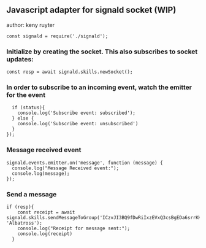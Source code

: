 ## Javascript adapter for signald socket (WIP)
author: keny ruyter

`const signald = require('./signald');`

### Initialize by creating the socket. This also subscribes to socket updates:
`const resp = await signald.skills.newSocket();`

### In order to subscribe to an incoming event, watch the emitter for the event

```signald.events.emitter.on('subscribed', function (status) {
  if (status){
    console.log('Subscribe event: subscribed');
  } else {
    console.log('Subscribe event: unsubscribed')
  }
});
```

### Message received event
```
signald.events.emitter.on('message', function (message) {
  console.log("Message Received event:");
  console.log(message);
});
```

### Send a message

```
if (resp){
    const receipt = await signald.skills.sendMessageToGroup('ICzvJI3BQ9fDwRiIxzEVxQ3csBgEDa6srrKKt2oWfuU=', 'Albatross'); 
    console.log("Receipt for message sent:");
    console.log(receipt)
  }
```




